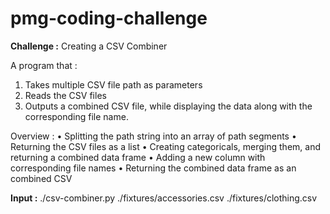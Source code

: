 # pmg-coding-challenge

**Challenge :** Creating a CSV Combiner

A program that :
1. Takes multiple CSV file path as parameters
2. Reads the CSV files
3. Outputs a combined CSV file, while displaying the data along with the corresponding file name. 

Overview : 
	• Splitting the path string into an array of path segments 
  • Returning the CSV files as a list 
  • Creating categoricals, merging them, and returning a combined data frame 
  • Adding a new column with corresponding file names
  • Returning the combined data frame as an combined CSV
  
**Input :** 
  ./csv-combiner.py ./fixtures/accessories.csv ./fixtures/clothing.csv
  



